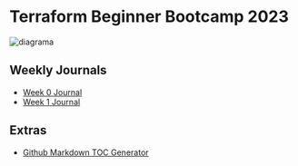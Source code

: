 # Terraform Beginner Bootcamp 2023

![diagrama](https://github.com/cmq008/terraform-beginner-bootcamp-2023/assets/50428404/17292764-692c-48cb-9d2b-008422f26e15)


## Weekly Journals
- [Week 0 Journal](journal/week0.md)
- [Week 1 Journal](journal/week1.md)

## Extras
- [Github Markdown TOC Generator](https://ecotrust-canada.github.io/markdown-toc/)
